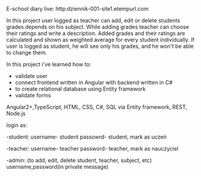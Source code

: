 E-school diary live: http:dziennik-001-site1.etempurl.com

In this project user logged as teacher can add, edit or delete students grades depends on his subject. While adding grades teacher can choose their ratings and write a description.
Added grades and their ratings are calculated and shown as weighted average for every student individually.
If user is logged as student, he will see only his grades, and he won't be able to change them. 


In this project i've learned how to:
- validate user
- connect frontend written in Angular with backend  written in C#
- to create relational database using Entity framework
- validate forms


Angular2+,TypeScript, HTML, CSS, C#, SQL via Entity framework, REST, Node.js

login as:

-student: username- student passowrd- student, mark as uczeń

-teacher: username- teacher password- teacher, mark as nauczyciel

-admin: (to add, edit, delete student, teacher, subject, etc) username,password(in private message)
